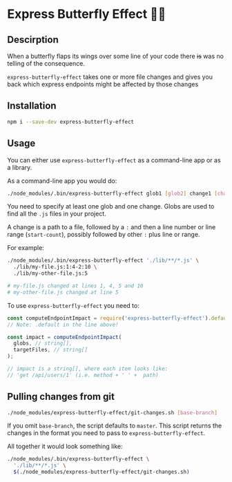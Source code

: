 Express Butterfly Effect 🦋🌊
=============================

## Descirption

When a butterfly flaps its wings over some line of your code there ~~is~~ was no
telling of the consequence.

`express-butterfly-effect` takes one or more file changes and gives you back
which express endpoints might be affected by those changes

## Installation

```sh
npm i --save-dev express-butterfly-effect
```

## Usage

You can either use `express-butterfly-effect` as a command-line app or as a
library.

As a command-line app you would do:

```sh
./node_modules/.bin/express-butterfly-effect glob1 [glob2] change1 [change2]
```

You need to specify at least one glob and one change. Globs are used to find all
the `.js` files in your project.

A change is a path to a file, followed by a `:` and then a line number or line
range (`start-count`), possibly followed by other `:` plus line or
range.

For example:

```sh
./node_modules/.bin/express-butterfly-effect './lib/**/*.js' \
  ./lib/my-file.js:1:4-2:10 \
  ./lib/my-other-file.js:5

# my-file.js changed at lines 1, 4, 5 and 10
# my-other-file.js changed at line 5
```

To use `express-butterfly-effect` you need to:

```js
const computeEndpointImpact = require('express-butterfly-effect').default;
// Note: .default in the line above!

const impact = computeEndpointImpact(
  globs, // string[],
  targetFiles, // string[]
);

// impact is a string[], where each item looks like:
// 'get /api/users/1' (i.e. method + ' ' +  path)
```

## Pulling changes from git

```sh
./node_modules/express-butterfly-effect/git-changes.sh [base-branch]
```

If you omit `base-branch`, the script defaults to `master`. This script returns
the changes in the format you need to pass to `express-butterfly-effect`.

All together it would look something like:

```sh
./node_modules/.bin/express-butterfly-effect \
  './lib/**/*.js' \
  $(./node_modules/express-butterfly-effect/git-changes.sh)
```
